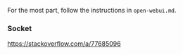 For the most part, follow the instructions in `open-webui.md`.

### Socket
https://stackoverflow.com/a/77685096
